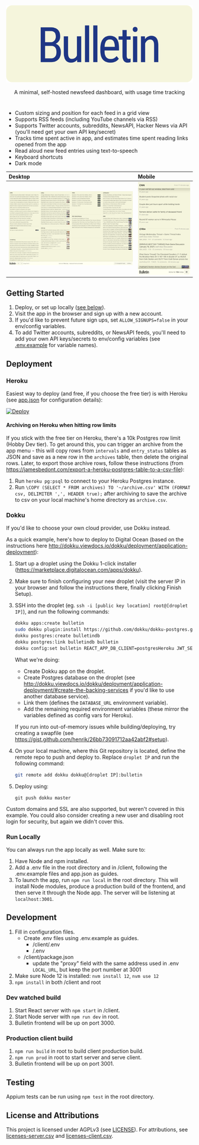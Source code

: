 <p align="center"><img src="./bulletin3.svg"/></p>
<p align="center">A minimal, self-hosted newsfeed dashboard, with usage time tracking</p>

#

- Custom sizing and position for each feed in a grid view
- Supports RSS feeds (including YouTube channels via RSS)
- Supports Twitter accounts, subreddits, NewsAPI, Hacker News via API (you'll need get your own API key/secret)
- Tracks time spent active in app, and estimates time spent reading links opened from the app
- Read aloud new feed entries using text-to-speech
- Keyboard shortcuts
- Dark mode

| Desktop                   | Mobile                  |
| :------------------------ | :---------------------- |
| ![desktop](./desktop.png) | ![mobile](./mobile.png) |

## Getting Started

1. Deploy, or set up locally ([see below](#deployment)).
2. Visit the app in the browser and sign up with a new account.
3. If you'd like to prevent future sign ups, set `ALLOW_SIGNUPS=false` in your env/config variables.
4. To add Twitter accounts, subreddits, or NewsAPI feeds, you'll need to add your own API keys/secrets to env/config variables (see [.env.example](../.env.example) for variable names).

## Deployment

### Heroku

Easiest way to deploy (and free, if you choose the free tier) is with Heroku (see [app.json](../app.json) for configuration details):

[![Deploy](https://www.herokucdn.com/deploy/button.svg)](https://heroku.com/deploy?template=https://github.com/kentph/bulletin)

#### Archiving on Heroku when hitting row limits

If you stick with the free tier on Heroku, there's a 10k Postgres row limit (Hobby Dev tier). To get around this, you can trigger an archive from the app menu - this will copy rows from `intervals` and `entry_status` tables as JSON and save as a new row in the `archives` table, then delete the original rows. Later, to export those archive rows, follow these instructions (from <https://jamesbedont.com/export-a-heroku-postgres-table-to-a-csv-file>):

1. Run `heroku pg:psql` to connect to your Heroku Postgres instance.
2. Run `\COPY (SELECT * FROM archives) TO '~/archive.csv' WITH (FORMAT csv, DELIMITER ',', HEADER true);` after archiving to save the archive to csv on your local machine's home directory as `archive.csv`.

### Dokku

If you'd like to choose your own cloud provider, use Dokku instead.

As a quick example, here's how to deploy to Digital Ocean (based on the instructions here <http://dokku.viewdocs.io/dokku/deployment/application-deployment>):

1. Start up a droplet using the Dokku 1-click installer (<https://marketplace.digitalocean.com/apps/dokku>).
2. Make sure to finish configuring your new droplet (visit the server IP in your browser and follow the instructions there, finally clicking Finish Setup).
3. SSH into the droplet (eg. `ssh -i [public key location] root@[droplet IP]`), and run the following commands:

   ```bash
   dokku apps:create bulletin
   sudo dokku plugin:install https://github.com/dokku/dokku-postgres.git
   dokku postgres:create bulletindb
   dokku postgres:link bulletindb bulletin
   dokku config:set bulletin REACT_APP_DB_CLIENT=postgresHeroku JWT_SECRET="[add your secret here]" GENERATE_SOURCEMAP=false ALLOW_SIGNUPS=true TZ=America/New_York
   ```

   What we're doing:

   - Create Dokku app on the droplet.
   - Create Postgres database on the droplet (see <http://dokku.viewdocs.io/dokku/deployment/application-deployment/#create-the-backing-services> if you'd like to use another database service).
   - Link them (defines the `DATABASE_URL` environment variable).
   - Add the remaining required environment variables (these mirror the variables defined as config vars for Heroku).

   If you run into out-of-memory issues while building/deploying, try creating a swapfile (see <https://gist.github.com/henrik/26bb73091712aa42abf2#setup>).

4. On your local machine, where this Git repository is located, define the remote repo to push and deploy to. Replace `droplet IP` and run the following command:

   ```bash
   git remote add dokku dokku@[droplet IP]:bulletin
   ```

5. Deploy using:

   ```
   git push dokku master
   ```

Custom domains and SSL are also supported, but weren't covered in this example. You could also consider creating a new user and disabling root login for security, but again we didn't cover this.

### Run Locally

You can always run the app locally as well. Make sure to:

1. Have Node and npm installed.
2. Add a .env file in the root directory and in /client, following the .env.example files and app.json as guides.
3. To launch the app, run `npm run local` in the root directory. This will install Node modules, produce a production build of the frontend, and then serve it through the Node app. The server will be listening at `localhost:3001`.

## Development

1. Fill in configuration files.
   - Create .env files using .env.example as guides.
     - /client/.env
     - /.env
   - /client/package.json
     - update the "proxy" field with the same address used in .env `LOCAL_URL`, but keep the port number at 3001
2. Make sure Node 12 is installed: `nvm install 12`, `nvm use 12`
3. `npm install` in both /client and root

### Dev watched build

1. Start React server with `npm start` in /client.
2. Start Node server with `npm run dev` in root.
3. Bulletin frontend will be up on port 3000.

### Production client build

1. `npm run build` in root to build client production build.
2. `npm run prod` in root to start server and serve client.
3. Bulletin frontend will be up on port 3001.

## Testing

Appium tests can be run using `npm test` in the root directory.

## License and Attributions

This project is licensed under AGPLv3 (see [LICENSE](../LICENSE)). For attributions, see [licenses-server.csv](/docs/licenses-server.csv) and [licenses-client.csv](/docs/licenses-client.csv).
